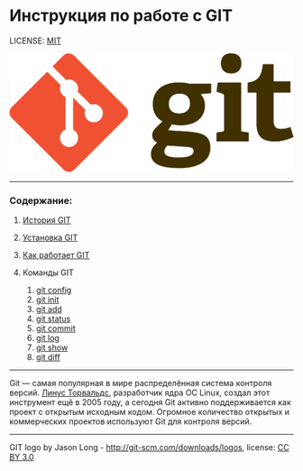 # Инструкция по работе с GIT

LICENSE: [MIT](./license.md)

![git-logo](./assets/Git-logo.png)

---

### Содержание:
1. [История GIT](./history.md)

1. [Установка GIT](./install.md)

1. [Как работает GIT](./howitworks.md)

1. Команды GIT
   1. [git config](/command/config.md)
   2. [git init](/command/init.md)
   3. [git add](/command/add.md)
   4. [git status](/command/status.md)
   5. [git commit](/command/commit.md)
   6. [git log](/command/log.md)
   7. [git show](/command/show.md)
   8. [git diff](/command/diff.md)

---

Git — самая популярная в мире распределённая система контроля версий. [Линус Торвальдс](https://ru.wikipedia.org/wiki/%D0%A2%D0%BE%D1%80%D0%B2%D0%B0%D0%BB%D1%8C%D0%B4%D1%81,_%D0%9B%D0%B8%D0%BD%D1%83%D1%81), разработчик ядра ОС Linux, создал этот инструмент ещё в 2005 году, а сегодня Git активно поддерживается как проект с открытым исходным кодом. Огромное количество открытых и коммерческих проектов используют Git для контроля версий.

---

GIT logo by Jason Long - http://git-scm.com/downloads/logos, license: [CC BY 3.0](https://creativecommons.org/licenses/by/3.0/)